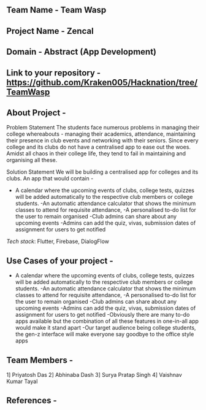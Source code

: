 ## Team Name - Team Wasp

## Project Name - Zencal


## Domain - Abstract (App Development)



## Link to your repository - https://github.com/Kraken005/Hacknation/tree/TeamWasp


## About Project - 
Problem Statement
The students face numerous problems in managing their college whereabouts - managing their academics,  attendance, maintaining their presence in club events and networking with their seniors.
Since every college and its clubs do not have a centralised app to ease out the woes. Amidst all chaos in their college life, they tend to fail in maintaining and organising all these.


Solution Statement
We will be building a centralised app for colleges and its clubs. An app that would contain - 
- A calendar where the upcoming events of clubs, college tests, quizzes will be added automatically to the respective club members or college students.
-An automatic attendance calculator that shows the minimum classes to attend for requisite attendance, 
-A personalised to-do list for the user to remain organised
-Club admins can share about any upcoming events 
-Admins can add the quiz, vivas, submission dates of assignment for users to get notified









*Tech stack*: Flutter, Firebase, DialogFlow

 

## Use Cases of your project - 

- A calendar where the upcoming events of clubs, college tests, quizzes will be added automatically to the respective club members or college students.
-An automatic attendance calculator that shows the minimum classes to attend for requisite attendance, 
-A personalised to-do list for the user to remain organised
-Club admins can share about any upcoming events 
-Admins can add the quiz, vivas, submission dates of assignment for users to get notified
-Obviously there are many to-do apps available but the combination of all these features in one-in-all app would make it stand apart
-Our target audience being college students, the gen-z interface will make everyone say goodbye to the office style apps






## Team Members - 
1] Priyatosh Das
2] Abhinaba Dash
3] Surya Pratap Singh
4] Vaishnav Kumar Tayal


## References - 